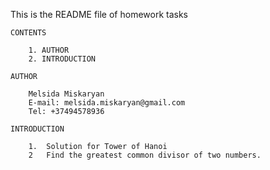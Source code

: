 This is the README file of homework tasks

    CONTENTS 

        1. AUTHOR 
        2. INTRODUCTION

    AUTHOR

        Melsida Miskaryan
        E-mail: melsida.miskaryan@gmail.com
        Tel: +37494578936

    INTRODUCTION

        1.  Solution for Tower of Hanoi
        2   Find the greatest common divisor of two numbers.
